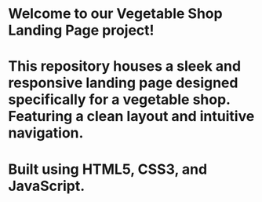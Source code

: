 # Welcome to our Vegetable Shop Landing Page project!
# This repository houses a sleek and responsive landing page designed specifically for a vegetable shop. Featuring a clean layout and intuitive navigation.
# Built using HTML5, CSS3, and JavaScript.  
